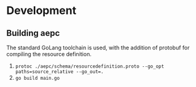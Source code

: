 # Development

## Building aepc

The standard GoLang toolchain is used, with the addition of protobuf for
compiling the resource definition.

1. `protoc ./aepc/schema/resourcedefinition.proto --go_opt paths=source_relative --go_out=.`
2. `go build main.go`